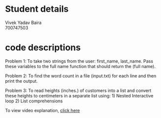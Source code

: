 # Student details
Vivek Yadav Baira
</br>
700747503

# code descriptions

Problem 1: To take two strings from the user: first_name, last_name. Pass these variables to the full name function that should return the (full name). 

Problem 2: To find the word count in a file (input.txt) for each line and then print the output.

Problem 3: To read heights (inches.) of customers into a list and convert these heights to centimeters in a separate list using: 1) Nested Interactive loop 2) List comprehensions


To view video explanation, [click here]()
